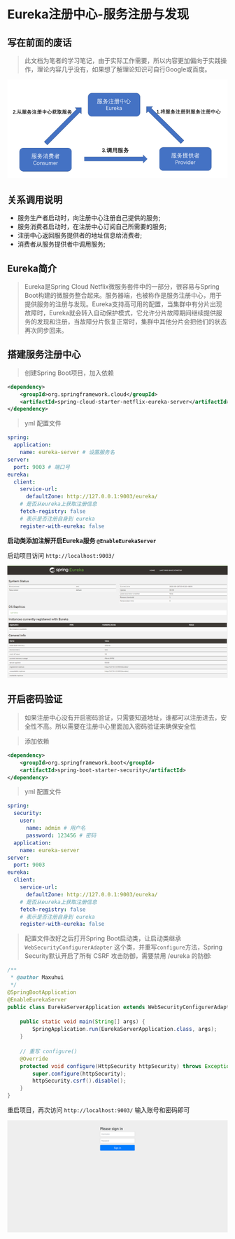 # Eureka注册中心-服务注册与发现

## 写在前面的废话
> 此文档为笔者的学习笔记，由于实际工作需要，所以内容更加偏向于实践操作，理论内容几乎没有，如果想了解理论知识可自行Google或百度。


![示例图](../resources/eureka/eureka01.png)

## 关系调用说明
* 服务生产者启动时，向注册中心注册自己提供的服务;
* 服务消费者启动时，在注册中心订阅自己所需要的服务;
* 注册中心返回服务提供者的地址信息给消费者;
* 消费者从服务提供者中调用服务;

## Eureka简介
> Eureka是Spring Cloud Netflix微服务套件中的一部分，很容易与Spring Boot构建的微服务整合起来。服务器端，也被称作是服务注册中心，用于提供服务的注册与发现。Eureka支持高可用的配置，当集群中有分片出现故障时，Eureka就会转入自动保护模式，它允许分片故障期间继续提供服务的发现和注册，当故障分片恢复正常时，集群中其他分片会把他们的状态再次同步回来。

## 搭建服务注册中心
> 创建Spring Boot项目，加入依赖

```xml
<dependency>
    <groupId>org.springframework.cloud</groupId>
    <artifactId>spring-cloud-starter-netflix-eureka-server</artifactId>
</dependency>
```

> yml 配置文件

```yaml
spring:
  application:
    name: eureka-server # 设置服务名
server:
  port: 9003 # 端口号
eureka:
  client:
    service-url:
      defaultZone: http://127.0.0.1:9003/eureka/
    # 是否从eureka上获取注册信息
    fetch-registry: false
    # 表示是否注册自身到 eureka
    register-with-eureka: false
```
**启动类添加注解开启Eureka服务 `@EnableEurekaServer`**

启动项目访问 ``http://localhost:9003/`` 

![Eureka页面](../resources/eureka/eureka02.png)

## 开启密码验证

> 如果注册中心没有开启密码验证，只需要知道地址，谁都可以注册进去，安全性不高。所以需要在注册中心里面加入密码验证来确保安全性

> 添加依赖

```xml
<dependency>
	<groupId>org.springframework.boot</groupId>
	<artifactId>spring-boot-starter-security</artifactId>
</dependency>
```

> yml 配置文件

```yaml
spring:
  security:
    user:
      name: admin # 用户名
      password: 123456 # 密码
  application:
    name: eureka-server
server:
  port: 9003
eureka:
  client:
    service-url:
      defaultZone: http://127.0.0.1:9003/eureka/
    # 是否从eureka上获取注册信息
    fetch-registry: false
    # 表示是否注册自身到 eureka
    register-with-eureka: false
```

> 配置文件改好之后打开Spring Boot启动类，让启动类继承 ``WebSecurityConfigurerAdapter`` 这个类，并重写``configure``方法，Spring Security默认开启了所有 CSRF 攻击防御，需要禁用 /eureka 的防御:

```java
/**
 * @author Maxuhui
 */
@SpringBootApplication
@EnableEurekaServer
public class EurekaServerApplication extends WebSecurityConfigurerAdapter {

    public static void main(String[] args) {
        SpringApplication.run(EurekaServerApplication.class, args);
    }

    // 重写 configure()
    @Override
    protected void configure(HttpSecurity httpSecurity) throws Exception {
        super.configure(httpSecurity);
        httpSecurity.csrf().disable();
    }
}
```

重启项目，再次访问 ``http://localhost:9003/``  输入账号和密码即可

![Eureka加密](../resources/eureka/eureka03.png)


